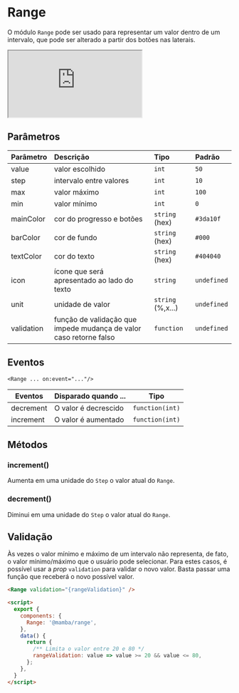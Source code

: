 # Range

O módulo `Range` pode ser usado para representar um valor dentro de um intervalo, que pode ser alterado a partir dos botões nas laterais.

<!-- @example ./example/Example.Html -->
<div class="iframe-wrapper">
  <iframe src="http://bundlebrowser.didiraja.now.sh/#!/range"></iframe>
</div>

## Parâmetros

| Parâmetro  | Descrição                                                          | Tipo              | Padrão      |
| :--------- | :----------------------------------------------------------------- | :---------------- | :---------- |
| value      | valor escolhido                                                    | `int`             | `50`        |
| step       | intervalo entre valores                                            | `int`             | `10`        |
| max        | valor máximo                                                       | `int`             | `100`       |
| min        | valor mínimo                                                       | `int`             | `0`         |
| mainColor  | cor do progresso e botões                                          | `string` (hex)    | `#3da10f`   |
| barColor   | cor de fundo                                                       | `string` (hex)    | `#000`      |
| textColor  | cor do texto                                                       | `string` (hex)    | `#404040`   |
| icon       | ícone que será apresentado ao lado do texto                        | `string`          | `undefined` |
| unit       | unidade de valor                                                   | `string` (%,x...) | `undefined` |
| validation | função de validação que impede mudança de valor caso retorne falso | `function`        | `undefined` |

## Eventos

`<Range ... on:event="..."/>`

| Eventos   | Disparado quando ... | Tipo            |
| --------- | -------------------- | --------------- |
| decrement | O valor é decrescido | `function(int)` |
| increment | O valor é aumentado  | `function(int)` |

## Métodos

### increment()

Aumenta em uma unidade do `Step` o valor atual do `Range`.

### decrement()

Diminui em uma unidade do `Step` o valor atual do `Range`.

## Validação

Às vezes o valor mínimo e máximo de um intervalo não representa, de fato, o valor mínimo/máximo que o usuário pode selecionar. Para estes casos, é possível usar a _prop_ `validation` para validar o novo valor. Basta passar uma função que receberá o novo possível valor.

```html
<Range validation="{rangeValidation}" />

<script>
  export {
    components: {
      Range: '@mamba/range',
    },
    data() {
      return {
        /** Limita o valor entre 20 e 80 */
        rangeValidation: value => value >= 20 && value <= 80,
      };
    },
  }
</script>
```
